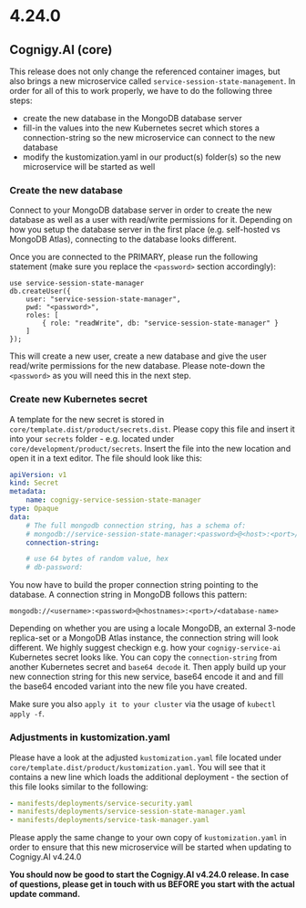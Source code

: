 # 4.24.0
## Cognigy.AI (core)
This release does not only change the referenced container images, but also brings a new microservice called ``service-session-state-management``. In order for all of this to work properly, we have to do the following three steps:
- create the new database in the MongoDB database server
- fill-in the values into the new Kubernetes secret which stores a connection-string so the new microservice can connect to the new database
- modify the kustomization.yaml in our product(s) folder(s) so the new microservice will be started as well

### Create the new database
Connect to your MongoDB database server in order to create the new database as well as a user with read/write permissions for it. Depending on how you setup the database server in the first place (e.g. self-hosted vs MongoDB Atlas), connecting to the database looks different.

Once you are connected to the PRIMARY, please run the following statement (make sure you replace the ``<password>`` section accordingly):

```
use service-session-state-manager
db.createUser({
	user: "service-session-state-manager",
	pwd: "<password>",
	roles: [
		{ role: "readWrite", db: "service-session-state-manager" }
	]
});
```

This will create a new user, create a new database and give the user read/write permissions for the new database. Please note-down the ``<password>`` as you will need this in the next step.

### Create new Kubernetes secret
A template for the new secret is stored in `core/template.dist/product/secrets.dist`. Please copy this file and insert it into your `secrets` folder - e.g. located under `core/development/product/secrets`. Insert the file into the new location and open it in a text editor. The file should look like this:

```yaml
apiVersion: v1
kind: Secret
metadata:
    name: cognigy-service-session-state-manager
type: Opaque
data:
    # The full mongodb connection string, has a schema of:
    # mongodb://service-session-state-manager:<password>@<host>:<port>/xx or different for replica-set
    connection-string:

    # use 64 bytes of random value, hex
    # db-password: 
```

You now have to build the proper connection string pointing to the database. A connection string in MongoDB follows this pattern:

```
mongodb://<username>:<password>@<hostnames>:<port>/<database-name>
```

Depending on whether you are using a locale MongoDB, an external 3-node replica-set or a MongoDB Atlas instance, the connection string will look different. We highly suggest checkign e.g. how your `cognigy-service-ai` Kubernetes secret looks like. You can copy the `connection-string` from another Kubernetes secret and `base64 decode` it. Then apply build up your new connection string for this new service, base64 encode it and and fill the base64 encoded variant into the new file you have created.

Make sure you also `apply it to your cluster` via the usage of `kubectl apply -f`.

### Adjustments in kustomization.yaml
Please have a look at the adjusted ``kustomization.yaml`` file located under ``core/template.dist/product/kustomization.yaml``. You will see that it contains a new line which loads the additional deployment - the section of this file looks similar to the following:

```yaml
- manifests/deployments/service-security.yaml
- manifests/deployments/service-session-state-manager.yaml
- manifests/deployments/service-task-manager.yaml
```

Please apply the same change to your own copy of ``kustomization.yaml`` in order to ensure that this new microservice will be started when updating to Cognigy.AI v4.24.0

**You should now be good to start the Cognigy.AI v4.24.0 release. In case of questions, please get in touch with us BEFORE you start with the actual update command.**